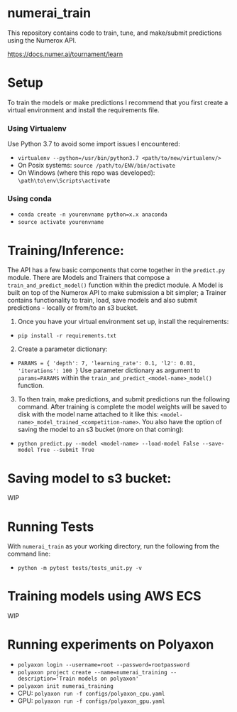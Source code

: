 # numerai_train

This repository contains code to train, tune, and make/submit predictions using the Numerox API.

https://docs.numer.ai/tournament/learn

# Setup

To train the models or make predictions I recommend that you first create a virtual environment and install the requirements file.

### Using Virtualenv

Use Python 3.7 to avoid some import issues I encountered:
- `virtualenv --python=/usr/bin/python3.7 <path/to/new/virtualenv/>`
- On Posix systems: `source /path/to/ENV/bin/activate`
- On Windows (where this repo was developed): `\path\to\env\Scripts\activate`

### Using conda

- `conda create -n yourenvname python=x.x anaconda`
- `source activate yourenvname`

# Training/Inference:

The API has a few basic components that come together in the `predict.py` module. There are Models and Trainers that compose a `train_and_predict_model()` function within the predict module. A Model is built on top of the Numerox API to make submission a bit simpler; a Trainer contains functionality to train, load, save models and also submit predictions - locally or from/to an s3 bucket.

1. Once you have your virtual environment set up, install the requirements:
- `pip install -r requirements.txt`

2. Create a parameter dictionary:
- `PARAMS = {
            'depth': 7,
            'learning_rate': 0.1,
            'l2': 0.01,
            'iterations': 100
        }`
Use parameter dictionary as argument to `params=PARAMS` within the `train_and_predict_<model-name>_model()` function.

3. To then train, make predictions, and submit predictions run the following command. After training is complete the model weights will be saved to disk with the model name attached to it like this: `<model-name>_model_trained_<competition-name>`. You also have the option of saving the model to an s3 bucket (more on that coming):
- `python predict.py --model <model-name> --load-model False --save-model True --submit True`


# Saving model to s3 bucket:

WIP

# Running Tests

With `numerai_train` as your working directory, run the following from the command line:
- `python -m pytest tests/tests_unit.py -v`

# Training models using AWS ECS

WIP

# Running experiments on Polyaxon

- `polyaxon login --username=root --password=rootpassword`
- `polyaxon project create --name=numerai_training --description='Train models on polyaxon'`
- `polyaxon init numerai_training`
- CPU: `polyaxon run -f configs/polyaxon_cpu.yaml`
- GPU: `polyaxon run -f configs/polyaxon_gpu.yaml`
